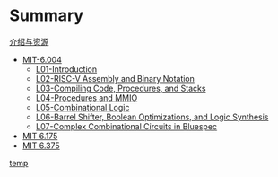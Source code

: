 # Summary

[介绍与资源](./介绍.md)

- [MIT-6.004](./MIT6.004.md)
  - [L01-Introduction](./MIT6.004/L01.md)
  - [L02-RISC-V Assembly and Binary Notation](./MIT6.004/L02.md)
  - [L03-Compiling Code, Procedures, and Stacks](./MIT6.004/L03.md)
  - [L04-Procedures and MMIO](./MIT6.004/L04.md)
  - [L05-Combinational Logic](./MIT6.004/L05.md)
  - [L06-Barrel Shifter, Boolean Optimizations, and Logic Synthesis](./MIT6.004/L06.md)
  - [L07-Complex Combinational Circuits in Bluespec](./MIT6.004/L07.md)
- [MIT 6.175](./MIT6.175.md)
- [MIT 6.375](./MIT6.375.md)

[temp](./temp.md)

<!-- 视频选集
(1/25)
自动连播

P1
L01 Introduction
54:14
P2
L02 RISC-V Assembly
50:34
P3
L03 Compiling Code, Procedures, and Stacks
53:35
P4
L04 Procedures and MMIO
52:28
P5
L05 Combinational Logic
54:00
P6
L06 Barrel Shifter, Boolean Optimizations, and Logic Synthesis
46:19
P7
L07 Complex Combinational Circuits in Bluespec
52:48
P8
L08 Design Tradeoffs in Arithmetic Circuits
53:20
P9
L09 Sequential Circuits
50:32
P10
L10 Sequential Circuits Modules with Guarded Interfaces
52:44
P11
L11 Hardware Synthesis in Bluespec
51:42
P12
L12 Module Interfaces and Concurrency
48:44
P13
L13 Implementing RISC-V Processor in Hardware
52:22
P14
L14 Multicycle Processors
53:47
P15
L15 The Memory Hierarchy
50:58
P16
L16 Memory Systems: Design and Implementation
53:56
P17
L17 Operating Systems
52:15
P18
L18 Virtual Memory
51:17
P19
L19 Introduction to Pipelining
53:08
P20
L20 Processor Pipelining
53:42
P21
L21 Implementing Pipelines
45:23
P22
L22 Synchronization
46:01
P23
L23 Implementing Processor Pipelines
52:24
P24
L24 The Digital Abstraction and Sequential Timing Constraints
47:42
P25
L25 Cache Coherence
48:21 -->
